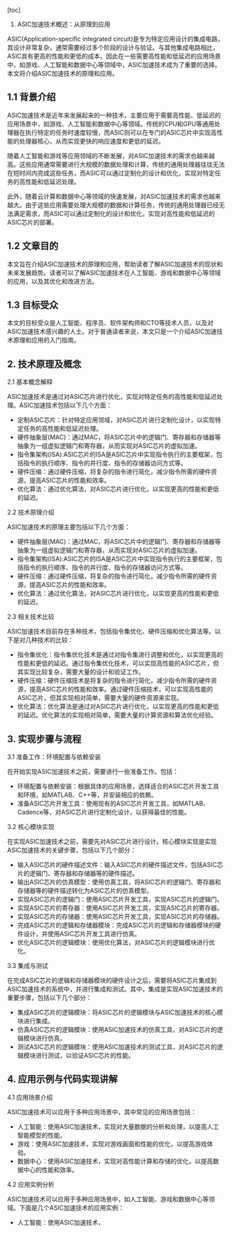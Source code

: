 
[toc]                    
                
                
1. ASIC加速技术概述：从原理到应用

ASIC(Application-specific integrated circuit)是专为特定应用设计的集成电路，其设计非常复杂，通常需要经过多个阶段的设计与验证。与其他集成电路相比，ASIC具有更高的性能和更低的成本，因此在一些需要高性能和低延迟的应用场景中，如游戏、人工智能和数据中心等领域中，ASIC加速技术成为了重要的选择。本文将介绍ASIC加速技术的原理和应用。

## 1.1 背景介绍

ASIC加速技术是近年来发展起来的一种技术，主要应用于需要高性能、低延迟的应用场景中，如游戏、人工智能和数据中心等领域。传统的CPU和GPU等通用处理器在执行特定的任务时速度较慢，而ASIC则可以在专门的ASIC芯片中实现高性能的处理器核心，从而实现更快的响应速度和更低的延迟。

随着人工智能和游戏等应用领域的不断发展，对ASIC加速技术的需求也越来越高。这些应用通常需要进行大规模的数据处理和计算，传统的通用处理器往往无法在短时间内完成这些任务，而ASIC可以通过定制化的设计和优化，实现对特定任务的高性能和低延迟处理。

此外，随着云计算和数据中心等领域的快速发展，对ASIC加速技术的需求也越来越大。由于这些应用需要处理大规模的数据和计算任务，传统的通用处理器已经无法满足需求，而ASIC可以通过定制化的设计和优化，实现对高性能和低延迟的ASIC芯片的部署。

## 1.2 文章目的

本文旨在介绍ASIC加速技术的原理和应用，帮助读者了解ASIC加速技术的现状和未来发展趋势。读者可以了解ASIC加速技术在人工智能、游戏和数据中心等领域的应用，以及其优化和改进方法。

## 1.3 目标受众

本文的目标受众是人工智能、程序员、软件架构师和CTO等技术人员，以及对ASIC加速技术感兴趣的人士。对于普通读者来说，本文只是一个介绍ASIC加速技术原理和应用的入门指南。

## 2. 技术原理及概念

2.1 基本概念解释

ASIC加速技术是通过对ASIC芯片进行优化，实现对特定任务的高性能和低延迟处理。ASIC加速技术包括以下几个方面：

- 定制ASIC芯片：针对特定应用领域，对ASIC芯片进行定制化设计，以实现特定任务的高性能和低延迟处理。
- 硬件抽象层(MAC)：通过MAC，将ASIC芯片中的逻辑门、寄存器和存储器等抽象为一组虚拟逻辑门和寄存器，从而实现对ASIC芯片的虚拟加速。
- 指令集架构(ISA):ASIC芯片的ISA是ASIC芯片中实现指令执行的主要框架，包括指令的执行顺序、指令的并行度、指令的存储器访问方式等。
- 硬件压缩：通过硬件压缩，将复杂的指令进行简化，减少指令所需的硬件资源，提高ASIC芯片的性能和效率。
- 优化算法：通过优化算法，对ASIC芯片进行优化，以实现更高的性能和更低的延迟。

2.2 技术原理介绍

ASIC加速技术的原理主要包括以下几个方面：

- 硬件抽象层(MAC)：通过MAC，将ASIC芯片中的逻辑门、寄存器和存储器等抽象为一组虚拟逻辑门和寄存器，从而实现对ASIC芯片的虚拟加速。
- 指令集架构(ISA):ASIC芯片的ISA是ASIC芯片中实现指令执行的主要框架，包括指令的执行顺序、指令的并行度、指令的存储器访问方式等。
- 硬件压缩：通过硬件压缩，将复杂的指令进行简化，减少指令所需的硬件资源，提高ASIC芯片的性能和效率。
- 优化算法：通过优化算法，对ASIC芯片进行优化，以实现更高的性能和更低的延迟。

2.3 相关技术比较

ASIC加速技术目前存在多种技术，包括指令集优化、硬件压缩和优化算法等。以下是对几种技术的比较：

- 指令集优化：指令集优化技术是通过对指令集进行调整和优化，以实现更高的性能和更低的延迟。通过指令集优化技术，可以实现高性能的ASIC芯片，但其实现比较复杂，需要大量的设计和验证工作。
- 硬件压缩：硬件压缩技术是将复杂的指令进行简化，减少指令所需的硬件资源，提高ASIC芯片的性能和效率。通过硬件压缩技术，可以实现高性能的ASIC芯片，但其实现相对简单，需要大量的硬件资源来实现。
- 优化算法：优化算法是通过对ASIC芯片进行优化，以实现更高的性能和更低的延迟。优化算法的实现相对简单，需要大量的计算资源和算法优化经验。

## 3. 实现步骤与流程

3.1 准备工作：环境配置与依赖安装

在开始实现ASIC加速技术之前，需要进行一些准备工作。包括：

- 环境配置与依赖安装：根据具体的应用场景，选择适合的ASIC芯片开发工具和环境，如MATLAB、C++等，并安装相应的依赖。
- 准备ASIC芯片开发工具：使用现有的ASIC芯片开发工具，如MATLAB、Cadence等，对ASIC芯片进行定制化设计，以获得最佳的性能。

3.2 核心模块实现

在实现ASIC加速技术之前，需要先对ASIC芯片进行设计。核心模块实现是实现ASIC加速技术的关键步骤，包括以下几个部分：

- 输入ASIC芯片的硬件描述文件：输入ASIC芯片的硬件描述文件，包括ASIC芯片的逻辑门、寄存器和存储器等的硬件描述。
- 输出ASIC芯片的仿真模型：使用仿真工具，将ASIC芯片的逻辑门、寄存器和存储器等的硬件描述转化为ASIC芯片的仿真模型。
- 实现ASIC芯片的逻辑门：使用ASIC芯片开发工具，实现ASIC芯片的逻辑门。
- 实现ASIC芯片的寄存器：使用ASIC芯片开发工具，实现ASIC芯片的寄存器。
- 实现ASIC芯片的存储器：使用ASIC芯片开发工具，实现ASIC芯片的存储器。
- 完成ASIC芯片的逻辑和存储器模块：完成ASIC芯片的逻辑和存储器模块的硬件设计，并使用ASIC芯片开发工具进行仿真。
- 优化ASIC芯片的逻辑模块：使用优化算法，对ASIC芯片的逻辑模块进行优化。

3.3 集成与测试

在完成ASIC芯片的逻辑和存储器模块的硬件设计之后，需要将ASIC芯片集成到ASIC加速技术的系统中，并进行集成和测试。其中，集成是实现ASIC加速技术的重要步骤，包括以下几个部分：

- 集成ASIC芯片的逻辑模块：将ASIC芯片的逻辑模块与ASIC加速技术的核心模块进行集成。
- 仿真ASIC芯片的逻辑模块：使用ASIC加速技术的仿真工具，对ASIC芯片的逻辑模块进行仿真。
- 测试ASIC芯片的逻辑模块：使用ASIC加速技术的测试工具，对ASIC芯片的逻辑模块进行测试，以验证ASIC芯片的性能。

## 4. 应用示例与代码实现讲解

4.1 应用场景介绍

ASIC加速技术可以应用于多种应用场景中，其中常见的应用场景包括：

- 人工智能：使用ASIC加速技术，实现对大量数据的分析和处理，以提高人工智能模型的性能。
- 游戏：使用ASIC加速技术，实现对游戏画面和性能的优化，以提高游戏体验。
- 数据中心：使用ASIC加速技术，实现对高性能计算和存储的优化，以提高数据中心的性能和效率。

4.2 应用实例分析

ASIC加速技术可以应用于多种应用场景中，如人工智能、游戏和数据中心等领域。下面是几个ASIC加速技术的应用实例：

- 人工智能：使用ASIC加速技术，

